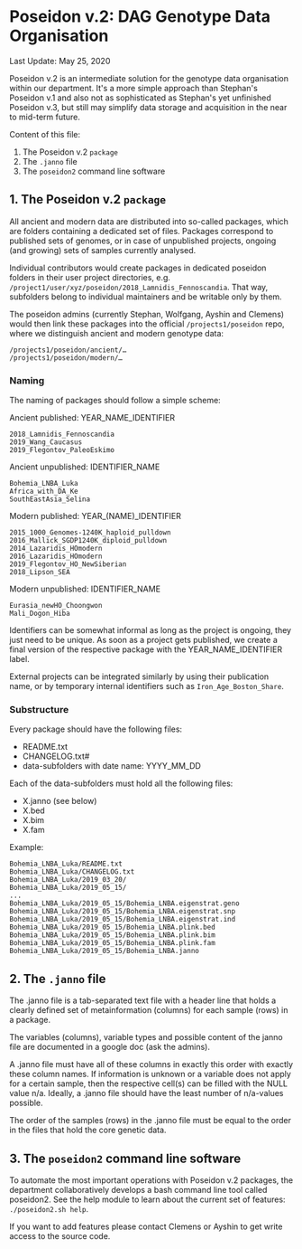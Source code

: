 # Poseidon v.2: DAG Genotype Data Organisation
Last Update: May 25, 2020

Poseidon v.2 is an intermediate solution for the genotype data organisation within our department. It's a more simple approach than Stephan's Poseidon v.1 and also not as sophisticated as Stephan's yet unfinished Poseidon v.3, but still may simplify data storage and acquisition in the near to mid-term future.

Content of this file:

1. The Poseidon v.2 `package`
2. The `.janno` file
3. The `poseidon2` command line software

## 1. The Poseidon v.2 `package`

All ancient and modern data are distributed into so-called packages, which are folders containing a dedicated set of files. Packages correspond to published sets of genomes, or in case of unpublished projects, ongoing (and growing) sets of samples currently analysed.

Individual contributors would create packages in dedicated poseidon folders in their user project directories, e.g. `/project1/user/xyz/poseidon/2018_Lamnidis_Fennoscandia`. That way, subfolders belong to individual maintainers and be writable only by them. 

The poseidon admins (currently Stephan, Wolfgang, Ayshin and Clemens) would then link these packages into the official `/projects1/poseidon` repo, where we distinguish ancient and modern genotype data:

```
/projects1/poseidon/ancient/…  
/projects1/poseidon/modern/…
```

### Naming

The naming of packages should follow a simple scheme:

Ancient published: YEAR_NAME_IDENTIFIER

```
2018_Lamnidis_Fennoscandia  
2019_Wang_Caucasus  
2019_Flegontov_PaleoEskimo  
```

Ancient unpublished: IDENTIFIER_NAME

```
Bohemia_LNBA_Luka  
Africa_with_DA_Ke  
SouthEastAsia_Selina  
```

Modern published: YEAR_(NAME)_IDENTIFIER

```
2015_1000_Genomes-1240K_haploid_pulldown
2016_Mallick_SGDP1240K_diploid_pulldown
2014_Lazaridis_HOmodern
2016_Lazaridis_HOmodern
2019_Flegontov_HO_NewSiberian
2018_Lipson_SEA
```

Modern unpublished: IDENTIFIER_NAME

```
Eurasia_newHO_Choongwon  
Mali_Dogon_Hiba
```

Identifiers can be somewhat informal as long as the project is ongoing, they just need to be unique. As soon as a project gets published, we create a final version of the respective package with the YEAR_NAME_IDENTIFIER label.

External projects can be integrated similarly by using their publication name, or by temporary internal identifiers such as `Iron_Age_Boston_Share`.

### Substructure

Every package should have the following files: 

- README.txt
- CHANGELOG.txt#
- data-subfolders with date name: YYYY_MM_DD

Each of the data-subfolders must hold all the following files:

- X.janno (see below)
- X.bed
- X.bim
- X.fam

Example:

```
Bohemia_LNBA_Luka/README.txt
Bohemia_LNBA_Luka/CHANGELOG.txt
Bohemia_LNBA_Luka/2019_03_20/
Bohemia_LNBA_Luka/2019_05_15/  
...  
Bohemia_LNBA_Luka/2019_05_15/Bohemia_LNBA.eigenstrat.geno
Bohemia_LNBA_Luka/2019_05_15/Bohemia_LNBA.eigenstrat.snp
Bohemia_LNBA_Luka/2019_05_15/Bohemia_LNBA.eigenstrat.ind
Bohemia_LNBA_Luka/2019_05_15/Bohemia_LNBA.plink.bed
Bohemia_LNBA_Luka/2019_05_15/Bohemia_LNBA.plink.bim
Bohemia_LNBA_Luka/2019_05_15/Bohemia_LNBA.plink.fam
Bohemia_LNBA_Luka/2019_05_15/Bohemia_LNBA.janno
```

## 2. The `.janno` file

The .janno file is a tab-separated text file with a header line that holds a clearly defined set of metainformation (columns) for each sample (rows) in a package. 

The variables (columns), variable types and possible content of the janno file are documented in a google doc (ask the admins).

A .janno file must have all of these columns in exactly this order with exactly these column names. If information is unknown or a variable does not apply for a certain sample, then the respective cell(s) can be filled with the NULL value n/a. Ideally, a .janno file should have the least number of n/a-values possible.

The order of the samples (rows) in the .janno file must be equal to the order in the files that hold the core genetic data.

## 3. The `poseidon2` command line software

To automate the most important operations with Poseidon v.2 packages, the department collaboratively develops a bash command line tool called poseidon2. See the help module to learn about the current set of features: `./poseidon2.sh help`.

If you want to add features please contact Clemens or Ayshin to get write access to the source code.
